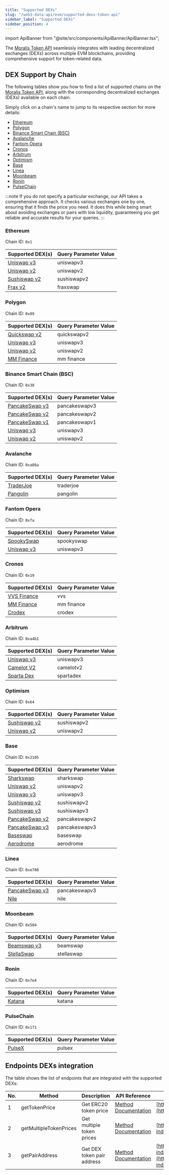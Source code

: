 ```yaml
---
title: "Supported DEXs"
slug: "/web3-data-api/evm/supported-dexs-token-api"
sidebar_label: "Supported DEXs"
sidebar_position: 4
---
```


import ApiBanner from "@site/src/components/ApiBanner/ApiBanner.tsx";

The [Moralis Token API](/web3-data-api/evm/token-api) seamlessly integrates with leading decentralized exchanges (DEXs) across multiple EVM blockchains, providing comprehensive support for token-related data.

## DEX Support by Chain

The following tables show you how to find a list of supported chains on the [Moralis Token API](/web3-data-api/evm/token-api), along with the corresponding decentralized exchanges (DEXs) available on each chain.

Simply click on a chain's name to jump to its respective section for more details:

- [Ethereum](#ethereum)
- [Polygon](#polygon)
- [Binance Smart Chain (BSC)](#binance-smart-chain-bsc)
- [Avalanche](#avalanche)
- [Fantom Opera](#fantom-opera)
- [Cronos](#cronos)
- [Arbitrum](#arbitrum)
- [Optimism](#optimism)
- [Base](#base)
- [Linea](#linea)
- [Moonbeam](#moonbeam)
- [Ronin](#ronin)
- [PulseChain](#pulsechain)

:::note
If you do not specify a particular exchange, our API takes a comprehensive approach. It checks various exchanges one by one, ensuring that it finds the price you need. It does this while being smart about avoiding exchanges or pairs with low liquidity, guaranteeing you get reliable and accurate results for your queries.
:::

### Ethereum

Chain ID: `0x1`

| Supported DEX(s)                       | Query Parameter Value |
| -------------------------------------- | --------------------- |
| [Uniswap v3](https://app.uniswap.org/) | uniswapv3             |
| [Uniswap v2](https://uniswap.org/)     | uniswapv2             |
| [Sushiswap v2](https://sushi.com/)     | sushiswapv2           |
| [Frax v2](https://frax.finance/)       | fraxswap              |

### Polygon

Chain ID: `0x89`

| Supported DEX(s)                            | Query Parameter Value |
| ------------------------------------------- | --------------------- |
| [Quickswap v2](https://quickswap.exchange/) | quickswapv2           |
| [Uniswap v3](https://app.uniswap.org/)      | uniswapv3             |
| [Uniswap v2](https://uniswap.org/)          | uniswapv2             |
| [MM Finance](https://mm.finance/)           | mm finance            |

### Binance Smart Chain (BSC)

Chain ID: `0x38`

| Supported DEX(s)                                 | Query Parameter Value |
| ------------------------------------------------ | --------------------- |
| [PancakeSwap v3](https://pancakeswap.finance/v3) | pancakeswapv3         |
| [PancakeSwap v2](https://pancakeswap.finance/)   | pancakeswapv2         |
| [PancakeSwap v1](https://pancakeswap.finance/v1) | pancakeswapv1         |
| [Uniswap v3](https://app.uniswap.org/)           | uniswapv3             |
| [Uniswap v2](https://uniswap.org/)               | uniswapv2             |

### Avalanche

Chain ID: `0xa86a`

| Supported DEX(s)                           | Query Parameter Value |
| ------------------------------------------ | --------------------- |
| [TraderJoe](https://www.traderjoexyz.com/) | traderjoe             |
| [Pangolin](https://pangolin.exchange/)     | pangolin              |

### Fantom Opera

Chain ID: `0xfa`

| Supported DEX(s)                          | Query Parameter Value |
| ----------------------------------------- | --------------------- |
| [SpookySwap](https://spookyswap.finance/) | spookyswap            |
| [Uniswap v3](https://app.uniswap.org/)    | uniswapv3             |

### Cronos

Chain ID: `0x19`

| Supported DEX(s)                    | Query Parameter Value |
| ----------------------------------- | --------------------- |
| [VVS Finance](https://vvs.finance/) | vvs                   |
| [MM Finance](https://mm.finance/)   | mm finance            |
| [Crodex](https://crodex.exchange/)  | crodex                |

### Arbitrum

Chain ID: `0xa4b1`

| Supported DEX(s)                          | Query Parameter Value |
| ----------------------------------------- | --------------------- |
| [Uniswap v3](https://app.uniswap.org/)    | uniswapv3             |
| [Camelot V2](https://www.camelotsix.com/) | camelotv2             |
| [Sparta Dex](https://sparta.exchange/)    | spartadex             |

### Optimism

Chain ID: `0x64`

| Supported DEX(s)                   | Query Parameter Value |
| ---------------------------------- | --------------------- |
| [Sushiswap v2](https://sushi.com/) | sushiswapv2           |
| [Uniswap v2](https://uniswap.org/) | uniswapv2             |

### Base

Chain ID: `0x2105`

| Supported DEX(s)                               | Query Parameter Value |
| ---------------------------------------------- | --------------------- |
| [Sharkswap](https://www.sharkswap.finance/)    | sharkswap             |
| [Uniswap v2](https://uniswap.org/)             | uniswapv2             |
| [Uniswap v3](https://app.uniswap.org/)         | uniswapv3             |
| [Sushiswap v2](https://sushi.com/)             | sushiswapv2           |
| [Sushiswap v3](https://sushi.com/)             | sushiswapv3           |
| [PancakeSwap v2](https://pancakeswap.finance/) | pancakeswapv2         |
| [PancakeSwap v3](https://pancakeswap.finance/) | pancakeswapv3         |
| [Baseswap](https://baseswap.fi)                | baseswap              |
| [Aerodrome](https://aerodrome.finance)         | aerodrome             |

### Linea

Chain ID: `0xe708`

| Supported DEX(s)                                 | Query Parameter Value |
| ------------------------------------------------ | --------------------- |
| [PancakeSwap v3](https://pancakeswap.finance/v3) | pancakeswapv3         |
| [Nile](https://www.thenile.exchange/swap)        | nile                  |

### Moonbeam

Chain ID: `0x504`

| Supported DEX(s)                      | Query Parameter Value |
| ------------------------------------- | --------------------- |
| [Beamswap v3](https://beamswap.io/)   | beamswap              |
| [StellaSwap](https://stellaswap.com/) | stellaswap            |

### Ronin

Chain ID: `0x7e4`

| Supported DEX(s)                         | Query Parameter Value |
| ---------------------------------------- | --------------------- |
| [Katana](https://katana.roninchain.com/) | katana                |

### PulseChain

Chain ID: `0x171`

| Supported DEX(s)              | Query Parameter Value |
| ----------------------------- | --------------------- |
| [PulseX](https://pulsex.com/) | pulsex                |

## Endpoints DEXs integration

The table shows the list of endpoints that are integrated with the supported DEXs:

| No. | Method                 | Description                | API Reference                                                                  | URL                                                                                                                                                                      |
| --- | ---------------------- | -------------------------- | ------------------------------------------------------------------------------ | ------------------------------------------------------------------------------------------------------------------------------------------------------------------------ |
| 1   | getTokenPrice          | Get ERC20 token price      | [Method Documentation](/web3-data-api/evm/reference/get-token-price)           | [https://deep-index.moralis.io/api/v2.2/erc20/:address/price](https://deep-index.moralis.io/api/v2.2/erc20/:address/price)                                               |
| 2   | getMultipleTokenPrices | Get multiple token prices  | [Method Documentation](/web3-data-api/evm/reference/get-multiple-token-prices) | [https://deep-index.moralis.io/api/v2.2/erc20/prices](https://deep-index.moralis.io/api/v2.2/erc20/prices)                                                               |
| 3   | getPairAddress         | Get DEX token pair address | [Method Documentation](/web3-data-api/evm/reference/get-pair-address)          | [https://deep-index.moralis.io/api/v2.2/:token0_address/:token1_address/pairAddress](https://deep-index.moralis.io/api/v2.2/:token0_address/:token1_address/pairAddress) |
